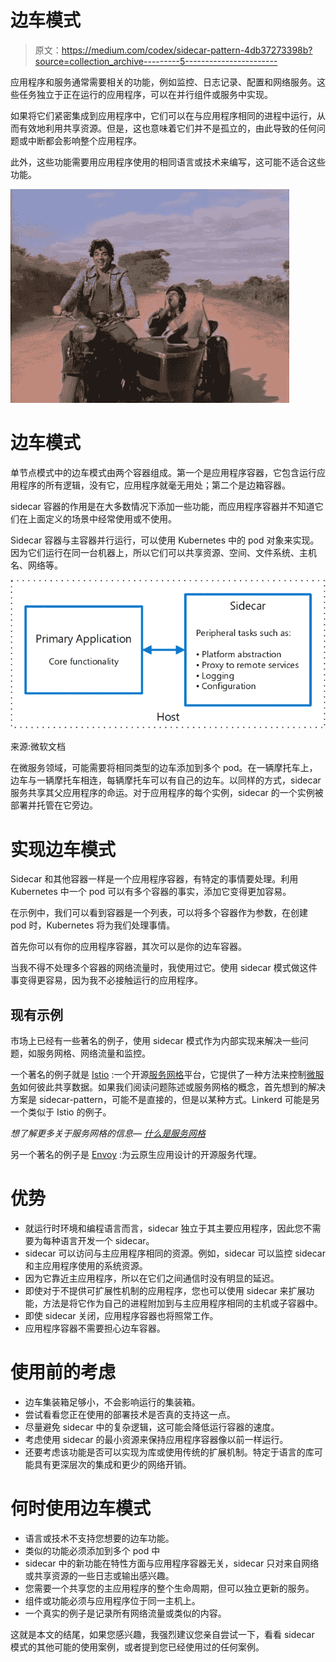 # 边车模式

> 原文：<https://medium.com/codex/sidecar-pattern-4db37273398b?source=collection_archive---------5----------------------->

应用程序和服务通常需要相关的功能，例如监控、日志记录、配置和网络服务。这些任务独立于正在运行的应用程序，可以在并行组件或服务中实现。

如果将它们紧密集成到应用程序中，它们可以在与应用程序相同的进程中运行，从而有效地利用共享资源。但是，这也意味着它们并不是孤立的，由此导致的任何问题或中断都会影响整个应用程序。

此外，这些功能需要用应用程序使用的相同语言或技术来编写，这可能不适合这些功能。

![](img/d09e8586f5fd7bd209ddcf5b8deebd92.png)

# 边车模式

单节点模式中的边车模式由两个容器组成。第一个是应用程序容器，它包含运行应用程序的所有逻辑，没有它，应用程序就毫无用处；第二个是边箱容器。

sidecar 容器的作用是在大多数情况下添加一些功能，而应用程序容器并不知道它们在上面定义的场景中经常使用或不使用。

Sidecar 容器与主容器并行运行，可以使用 Kubernetes 中的 pod 对象来实现。因为它们运行在同一台机器上，所以它们可以共享资源、空间、文件系统、主机名、网络等。

![](img/ce644c78bd85bb8a1765b02f415a3dd1.png)

来源:微软文档

在微服务领域，可能需要将相同类型的边车添加到多个 pod。在一辆摩托车上，边车与一辆摩托车相连，每辆摩托车可以有自己的边车。以同样的方式，sidecar 服务共享其父应用程序的命运。对于应用程序的每个实例，sidecar 的一个实例被部署并托管在它旁边。

# 实现边车模式

Sidecar 和其他容器一样是一个应用程序容器，有特定的事情要处理。利用 Kubernetes 中一个 pod 可以有多个容器的事实，添加它变得更加容易。

在示例中，我们可以看到容器是一个列表，可以将多个容器作为参数，在创建 pod 时，Kubernetes 将为我们处理事情。

首先你可以有你的应用程序容器，其次可以是你的边车容器。

当我不得不处理多个容器的网络流量时，我使用过它。使用 sidecar 模式做这件事变得更容易，因为我不必接触运行的应用程序。

## 现有示例

市场上已经有一些著名的例子，使用 sidecar 模式作为内部实现来解决一些问题，如服务网格、网络流量和监控。

一个著名的例子就是 [Istio](https://istio.io/) :一个开源[服务网格](https://www.redhat.com/en/topics/microservices/what-is-a-service-mesh)平台，它提供了一种方法来控制[微服务](https://www.redhat.com/en/topics/microservices/what-are-microservices)如何彼此共享数据。如果我们阅读问题陈述或服务网格的概念，首先想到的解决方案是 sidecar-pattern，可能不是直接的，但是以某种方式。Linkerd 可能是另一个类似于 Istio 的例子。

*想了解更多关于服务网格的信息—* [*什么是服务网格*](redhat.com/en/topics/microservices/what-is-a-service-mesh)

另一个著名的例子是 [Envoy](https://www.envoyproxy.io/docs) :为云原生应用设计的开源服务代理。

# 优势

*   就运行时环境和编程语言而言，sidecar 独立于其主要应用程序，因此您不需要为每种语言开发一个 sidecar。
*   sidecar 可以访问与主应用程序相同的资源。例如，sidecar 可以监控 sidecar 和主应用程序使用的系统资源。
*   因为它靠近主应用程序，所以在它们之间通信时没有明显的延迟。
*   即使对于不提供可扩展性机制的应用程序，您也可以使用 sidecar 来扩展功能，方法是将它作为自己的进程附加到与主应用程序相同的主机或子容器中。
*   即使 sidecar 关闭，应用程序容器也将照常工作。
*   应用程序容器不需要担心边车容器。

# 使用前的考虑

*   边车集装箱足够小，不会影响运行的集装箱。
*   尝试看看您正在使用的部署技术是否真的支持这一点。
*   尽量避免 sidecar 中的复杂逻辑，这可能会降低运行容器的速度。
*   考虑使用 sidecar 的最小资源来保持应用程序容器像以前一样运行。
*   还要考虑该功能是否可以实现为库或使用传统的扩展机制。特定于语言的库可能具有更深层次的集成和更少的网络开销。

# 何时使用边车模式

*   语言或技术不支持您想要的边车功能。
*   类似的功能必须添加到多个 pod 中
*   sidecar 中的新功能在特性方面与应用程序容器无关，sidecar 只对来自网络或共享资源的一些日志或输出感兴趣。
*   您需要一个共享您的主应用程序的整个生命周期，但可以独立更新的服务。
*   组件或功能必须与应用程序位于同一主机上。
*   一个真实的例子是记录所有网络流量或类似的内容。

这就是本文的结尾，如果您感兴趣，我强烈建议您亲自尝试一下，看看 sidecar 模式的其他可能的使用案例，或者提到您已经使用过的任何案例。